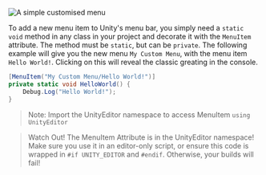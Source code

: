 ![A simple customised menu](./simple.png)

To add a new menu item to Unity's menu bar, you simply need a `static void` method in any class in your project and decorate it with the `MenuItem` attribute. The method must be `static`, but can be `private`. The following example will give you the new menu `My Custom Menu`, with the menu item `Hello World!`. Clicking on this will reveal the classic greating in the console.

```c#
[MenuItem("My Custom Menu/Hello World!")]
private static void HelloWorld() {
	Debug.Log("Hello World!");
}
```

> Note: Import the UnityEditor namespace to access MenuItem `using UnityEditor`

> Watch Out! The MenuItem Attribute is in the UnityEditor namespace! Make sure you use it in an editor-only script, or ensure this code is wrapped in `#if UNITY_EDITOR` and `#endif`. Otherwise, your builds will fail!